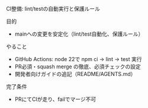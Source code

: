 CI整備: lint/testの自動実行と保護ルール

目的
- mainへの変更を安定化（lint/test自動化、保護ルール）

やること
- GitHub Actions: node 22で npm ci → lint → test 実行
- PR必須・squash merge の徹底、必須チェックの設定
- 開発者向けガイドの追記（README/AGENTS.md）

完了条件
- PRにてCIが走り、failでマージ不可

